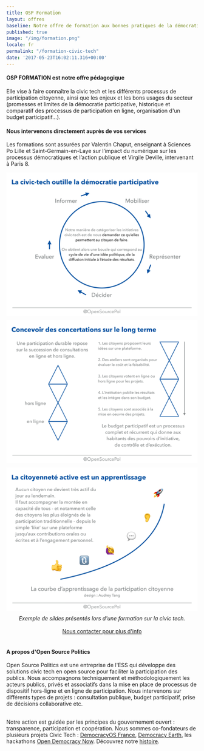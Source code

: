 ```yaml
---
title: OSP Formation
layout: offres
baseline: Notre offre de formation aux bonnes pratiques de la démocratie connectée
published: true
image: "/img/formation.png"
locale: fr
permalink: "/formation-civic-tech"
date: '2017-05-23T16:02:11.316+00:00'
---
```


#### OSP FORMATION est notre offre pédagogique
Elle vise à faire connaître la civic tech et les différents processus de participation citoyenne, ainsi que les enjeux et les bons usages du secteur (promesses et limites de la démocratie participative, historique et comparatif des processus de participation en ligne, organisation d'un budget participatif…).

#### Nous intervenons directement auprès de vos services

Les formations sont assurées par Valentin Chaput, enseignant à Sciences Po Lille et Saint-Germain-en-Laye sur l’impact du numérique sur les processus démocratiques et l’action publique et Virgile Deville, intervenant à Paris 8.
<div class = "row">

<div class = "col-sm-4"><a href ="{{ site.baseurl }}/blog-fr/La_democratie_continue/"><img src = "img/products/formation/fr/demo-1.jpg" class = "img-thumbnail" style = "margin-right:7px;margin-bottom: 8px;" alt = "Exemple de sildes présentés lors d'une formation sur la civic tech"></a></div>
<div class = "col-sm-4"><a href ="{{ site.baseurl }}/blog-fr/La_democratie_continue/"><img src = "img/products/formation/fr/demo-2.jpg" class = "img-thumbnail" style = "margin-right:7px;margin-bottom: 8px;" alt = "Exemple de sildes présentés lors d'une formation sur la civic tech"></a></div>
<div class = "col-sm-4"><a href ="{{ site.baseurl }}/blog-fr/La_democratie_continue/"><img src = "img/products/formation/fr/demo-3.jpg" class = "img-thumbnail" style = "margin-bottom: 8px;" alt = "Exemple de sildes présentés lors d'une formation sur la civic tech"></a></div>
</div>
<center><i>Exemple de sildes présentés lors d'une formation sur la civic tech.</i></center>
<br>

<center><a href="{{ site.baseurl }}/fr/accueil#contact" class="btn btn-primary">Nous contacter pour plus d'info</a></center>

<br>

<div class="well">
<h4>A propos d'Open Source Politics</h4>

Open Source Politics est une entreprise de l'ESS qui développe des solutions civic tech en open source pour faciliter la participation des publics. Nous accompagnons techniquement et méthodologiquement les acteurs publics, privés et associatifs dans la mise en place de processus de dispositif hors-ligne et en ligne de participation. Nous intervenons sur différents types de projets : consultation publique, budget participatif, prise de décisions collaborative etc.

<br>
Notre action est guidée par les principes du gouvernement ouvert : transparence, participation et coopération. Nous sommes co-fondateurs de plusieurs projets Civic Tech : <a href="http://democracyos.eu" target="blank">DemocracyOS France</a>, <a href="http://democracy.earth" target="blank">Democracy Earth</a>, les hackathons <a href="http://opendemocracynow.net" target="blank">Open Democracy Now</a>. Découvrez notre <a href="https://medium.com/open-source-politics/notre-histoire-c61bbec90334#.bmus5b392" target="blank">histoire</a>.
</div>   
